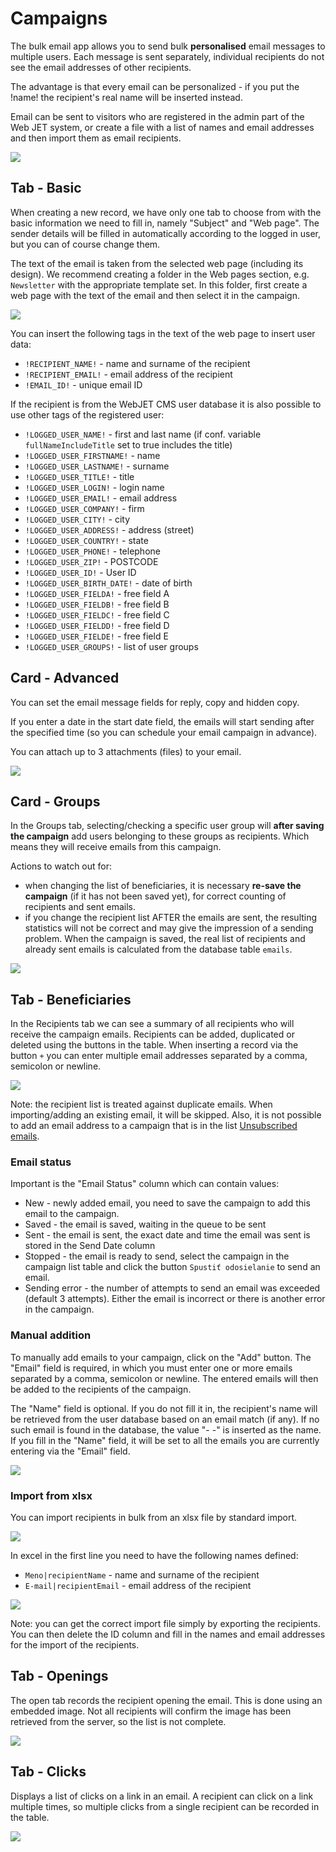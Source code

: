 # Campaigns

The bulk email app allows you to send bulk **personalised** email messages to multiple users. Each message is sent separately, individual recipients do not see the email addresses of other recipients.

The advantage is that every email can be personalized - if you put the !name! the recipient's real name will be inserted instead.

Email can be sent to visitors who are registered in the admin part of the Web JET system, or create a file with a list of names and email addresses and then import them as email recipients.

![](datatable.png)

## Tab - Basic

When creating a new record, we have only one tab to choose from with the basic information we need to fill in, namely "Subject" and "Web page". The sender details will be filled in automatically according to the logged in user, but you can of course change them.

The text of the email is taken from the selected web page (including its design). We recommend creating a folder in the Web pages section, e.g. `Newsletter` with the appropriate template set. In this folder, first create a web page with the text of the email and then select it in the campaign.

![](editor.png)

You can insert the following tags in the text of the web page to insert user data:
- `!RECIPIENT_NAME!` - name and surname of the recipient
- `!RECIPIENT_EMAIL!` - email address of the recipient
- `!EMAIL_ID!` - unique email ID

If the recipient is from the WebJET CMS user database it is also possible to use other tags of the registered user:
- `!LOGGED_USER_NAME!` - first and last name (if conf. variable `fullNameIncludeTitle` set to true includes the title)
- `!LOGGED_USER_FIRSTNAME!` - name
- `!LOGGED_USER_LASTNAME!` - surname
- `!LOGGED_USER_TITLE!` - title
- `!LOGGED_USER_LOGIN!` - login name
- `!LOGGED_USER_EMAIL!` - email address
- `!LOGGED_USER_COMPANY!` - firm
- `!LOGGED_USER_CITY!` - city
- `!LOGGED_USER_ADDRESS!` - address (street)
- `!LOGGED_USER_COUNTRY!` - state
- `!LOGGED_USER_PHONE!` - telephone
- `!LOGGED_USER_ZIP!` - POSTCODE
- `!LOGGED_USER_ID!` - User ID
- `!LOGGED_USER_BIRTH_DATE!` - date of birth
- `!LOGGED_USER_FIELDA!` - free field A
- `!LOGGED_USER_FIELDB!` - free field B
- `!LOGGED_USER_FIELDC!` - free field C
- `!LOGGED_USER_FIELDD!` - free field D
- `!LOGGED_USER_FIELDE!` - free field E
- `!LOGGED_USER_GROUPS!` - list of user groups

## Card - Advanced

You can set the email message fields for reply, copy and hidden copy.

If you enter a date in the start date field, the emails will start sending after the specified time (so you can schedule your email campaign in advance).

You can attach up to 3 attachments (files) to your email.

![](advanced.png)

## Card - Groups

In the Groups tab, selecting/checking a specific user group will **after saving the campaign** add users belonging to these groups as recipients. Which means they will receive emails from this campaign.

Actions to watch out for:
- when changing the list of beneficiaries, it is necessary **re-save the campaign** (if it has not been saved yet), for correct counting of recipients and sent emails.
- if you change the recipient list AFTER the emails are sent, the resulting statistics will not be correct and may give the impression of a sending problem.
When the campaign is saved, the real list of recipients and already sent emails is calculated from the database table `emails`.

![](users.png)

## Tab - Beneficiaries

In the Recipients tab we can see a summary of all recipients who will receive the campaign emails. Recipients can be added, duplicated or deleted using the buttons in the table. When inserting a record via the button `+` you can enter multiple email addresses separated by a comma, semicolon or newline.

![](receivers.png)

Note: the recipient list is treated against duplicate emails. When importing/adding an existing email, it will be skipped. Also, it is not possible to add an email address to a campaign that is in the list [Unsubscribed emails](../unsubscribed/README.md).

### Email status

Important is the "Email Status" column which can contain values:
- New - newly added email, you need to save the campaign to add this email to the campaign.
- Saved - the email is saved, waiting in the queue to be sent
- Sent - the email is sent, the exact date and time the email was sent is stored in the Send Date column
- Stopped - the email is ready to send, select the campaign in the campaign list table and click the button `Spustiť odosielanie` to send an email.
- Sending error - the number of attempts to send an email was exceeded (default 3 attempts). Either the email is incorrect or there is another error in the campaign.

### Manual addition

To manually add emails to your campaign, click on the "Add" button. The "Email" field is required, in which you must enter one or more emails separated by a comma, semicolon or newline. The entered emails will then be added to the recipients of the campaign.

The "Name" field is optional. If you do not fill it in, the recipient's name will be retrieved from the user database based on an email match (if any). If no such email is found in the database, the value "- -" is inserted as the name. If you fill in the "Name" field, it will be set to all the emails you are currently entering via the "Email" field.

![](raw-import.png)

### Import from xlsx

You can import recipients in bulk from an xlsx file by standard import.

![](xlsx-import.png)

In excel in the first line you need to have the following names defined:
- `Meno|recipientName` - name and surname of the recipient
- `E-mail|recipientEmail` - email address of the recipient

![](xlsx-import-example.png)

Note: you can get the correct import file simply by exporting the recipients. You can then delete the ID column and fill in the names and email addresses for the import of the recipients.

## Tab - Openings

The open tab records the recipient opening the email. This is done using an embedded image. Not all recipients will confirm the image has been retrieved from the server, so the list is not complete.

![](opens.png)

## Tab - Clicks

Displays a list of clicks on a link in an email. A recipient can click on a link multiple times, so multiple clicks from a single recipient can be recorded in the table.

![](clicks.png)
